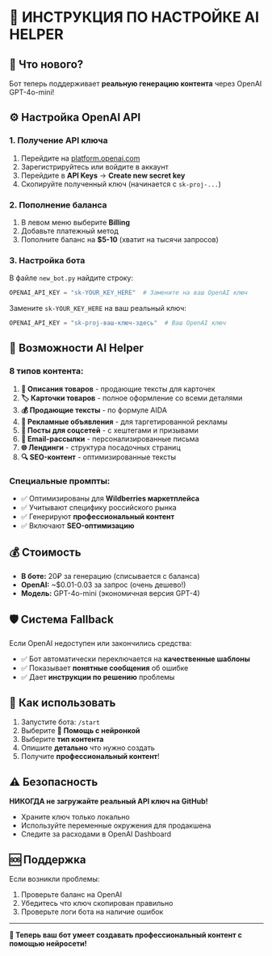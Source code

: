 # 🤖 ИНСТРУКЦИЯ ПО НАСТРОЙКЕ AI HELPER

## 🎯 Что нового?
Бот теперь поддерживает **реальную генерацию контента** через OpenAI GPT-4o-mini!

## ⚙️ Настройка OpenAI API

### 1. Получение API ключа
1. Перейдите на [platform.openai.com](https://platform.openai.com)
2. Зарегистрируйтесь или войдите в аккаунт
3. Перейдите в **API Keys** → **Create new secret key**
4. Скопируйте полученный ключ (начинается с `sk-proj-...`)

### 2. Пополнение баланса
1. В левом меню выберите **Billing**
2. Добавьте платежный метод
3. Пополните баланс на **$5-10** (хватит на тысячи запросов)

### 3. Настройка бота
В файле `new_bot.py` найдите строку:
```python
OPENAI_API_KEY = "sk-YOUR_KEY_HERE"  # Замените на ваш OpenAI ключ
```

Замените `sk-YOUR_KEY_HERE` на ваш реальный ключ:
```python
OPENAI_API_KEY = "sk-proj-ваш-ключ-здесь"  # Ваш OpenAI ключ
```

## 🎨 Возможности AI Helper

### 8 типов контента:
1. **📝 Описания товаров** - продающие тексты для карточек
2. **🏷️ Карточки товаров** - полное оформление со всеми деталями
3. **💰 Продающие тексты** - по формуле AIDA
4. **📢 Рекламные объявления** - для таргетированной рекламы
5. **📱 Посты для соцсетей** - с хештегами и призывами
6. **📧 Email-рассылки** - персонализированные письма
7. **🌐 Лендинги** - структура посадочных страниц
8. **🔍 SEO-контент** - оптимизированные тексты

### Специальные промпты:
- ✅ Оптимизированы для **Wildberries маркетплейса**
- ✅ Учитывают специфику российского рынка
- ✅ Генерируют **профессиональный контент**
- ✅ Включают **SEO-оптимизацию**

## 💰 Стоимость

- **В боте:** 20₽ за генерацию (списывается с баланса)
- **OpenAI:** ~$0.01-0.03 за запрос (очень дешево!)
- **Модель:** GPT-4o-mini (экономичная версия GPT-4)

## 🛡️ Система Fallback

Если OpenAI недоступен или закончились средства:
- ✅ Бот автоматически переключается на **качественные шаблоны**
- ✅ Показывает **понятные сообщения** об ошибке
- ✅ Дает **инструкции по решению** проблемы

## 🚀 Как использовать

1. Запустите бота: `/start`
2. Выберите **🤖 Помощь с нейронкой**
3. Выберите **тип контента**
4. Опишите **детально** что нужно создать
5. Получите **профессиональный контент**!

## ⚠️ Безопасность

**НИКОГДА не загружайте реальный API ключ на GitHub!**
- Храните ключ только локально
- Используйте переменные окружения для продакшена
- Следите за расходами в OpenAI Dashboard

## 🆘 Поддержка

Если возникли проблемы:
1. Проверьте баланс на OpenAI
2. Убедитесь что ключ скопирован правильно
3. Проверьте логи бота на наличие ошибок

---

**🎉 Теперь ваш бот умеет создавать профессиональный контент с помощью нейросети!** 